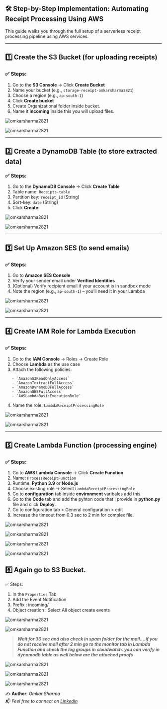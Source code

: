 ## 🛠️ Step-by-Step Implementation: Automating Receipt Processing Using AWS

This guide walks you through the full setup of a serverless receipt processing pipeline using AWS services.

---

## 1️⃣ Create the S3 Bucket (for uploading receipts)

### ✅ Steps:
1. Go to the **S3 Console** → Click **Create Bucket**
2. Name your bucket (e.g., `storage-receipt-omkarsharma2821`)
3. Choose a region (e.g., `ap-south-1`)
4. Click **Create bucket**
5. Create Organizational folder inside bucket.
6. Name it **incoming** inside this you will upload files.

![omkarsharma2821](https://dev-to-uploads.s3.amazonaws.com/uploads/articles/3icc4oa0gfvnh6esy42c.png)


![omkarsharma2821](https://dev-to-uploads.s3.amazonaws.com/uploads/articles/givj5x1x1p3gkh0yznh8.png)


---

## 2️⃣ Create a DynamoDB Table (to store extracted data)

### ✅ Steps:
1. Go to the **DynamoDB Console** → Click **Create Table**
2. Table name: `Receipts-table`
3. Partition key: `receipt_id` (String)
4. Sort-key: `date` (String)
5. Click **Create**

![omkarsharma2821](https://dev-to-uploads.s3.amazonaws.com/uploads/articles/ap92lkq8vkshjjosads2.png)


![omkarsharma2821](https://dev-to-uploads.s3.amazonaws.com/uploads/articles/fkaz6i00ipsphtezv5le.png)


---

## 3️⃣ Set Up Amazon SES (to send emails)

### ✅ Steps:
1. Go to **Amazon SES Console**
2. Verify your sender email under **Verified Identities**
3. (Optional) Verify recipient email if your account is in sandbox mode
4. Note the region (e.g., `ap-south-1`) – you’ll need it in your Lambda


![omkarsharma2821](https://dev-to-uploads.s3.amazonaws.com/uploads/articles/jldyfpdjdqmn5hw7atrd.png)


![omkarsharma2821](https://dev-to-uploads.s3.amazonaws.com/uploads/articles/defvikewszhidxqlblnw.png)


---

## 4️⃣ Create IAM Role for Lambda Execution

### ✅ Steps:
1. Go to the **IAM Console** → Roles → Create Role
2. Choose **Lambda** as the use case
3. Attach the following policies:
  
```
   - `AmazonS3ReadOnlyAccess`
   - `AmazonTextractFullAccess`
   - `AmazonDynamoDBFullAccess`
   - `AmazonSESFullAccess`
   - `AWSLambdaBasicExecutionRole`
```
4. Name the role: `LambdaReceiptProcessingRole`


![omkarsharma2821](https://dev-to-uploads.s3.amazonaws.com/uploads/articles/nd2vf36787amdvumen4h.png)


![omkarsharma2821](https://dev-to-uploads.s3.amazonaws.com/uploads/articles/6agolp4ok5p1jqgc2dal.png)


---

## 5️⃣ Create Lambda Function (processing engine)

### ✅ Steps:
1. Go to **AWS Lambda Console** → Click **Create Function**
2. Name: `ProcessReceiptFunction`
3. Runtime: **Python 3.9** or **Node.js**
4. Choose existing role → Select `LambdaReceiptProcessingRole`
5. Go to **configuration** tab inside **environment** varibales add this.
6. Go to the **Code** tab and add the pyhton code that I provide in **python.py** file and click **Deploy**.
7. Go to configuration tab > General configuration  > edit
8. Increase the timeout from 0.3 sec to 2 min for complex file.

![omkarsharma2821](https://dev-to-uploads.s3.amazonaws.com/uploads/articles/0ppkncdvrmqehby7zcek.png)


![omkarsharma2821](https://dev-to-uploads.s3.amazonaws.com/uploads/articles/lyjwdlsgkmdmlfl4m3k3.png)


![omkarsharma2821](https://dev-to-uploads.s3.amazonaws.com/uploads/articles/lztzzvz53r5nkteflc4y.png)



![omkarsharma2821](https://dev-to-uploads.s3.amazonaws.com/uploads/articles/8dd0g01epq54qdxzawez.png)
 

## 6️⃣ Again go to S3 Bucket.
✅ Steps:
1. In the `Properties` Tab
2. Add the Event Notification 
3. Prefix : incoming/
4. Object creation : Select All object create events

![omkarsharma2821](https://dev-to-uploads.s3.amazonaws.com/uploads/articles/pnflppcl44h3fa0q1fwa.png)

![omkarsharma2821](https://dev-to-uploads.s3.amazonaws.com/uploads/articles/owjjmzvial3se2ptdsjo.png)

> **_Wait for 30 sec and also check in spam folder for the mail....if you do not receive mail after 2 min go to the monitor tab in Lambda Function and check the log groups in cloudwatch. you can verify in dynamodb table as well below are the attached proofs_**

![omkarsharma2821](https://dev-to-uploads.s3.amazonaws.com/uploads/articles/qokguz90tc7vmitr2bvn.png)

![omkarsharma2821](https://dev-to-uploads.s3.amazonaws.com/uploads/articles/lmya0q81j7k2ezkqxkv4.png)

![omkarsharma2821](https://dev-to-uploads.s3.amazonaws.com/uploads/articles/yssnalhbnoi1u9t8song.png)


✍️ **Author**: *Omkar Sharma*  
📬 *Feel free to connect on [LinkedIn](https://www.linkedin.com/in/omkarsharmaa/)*  
